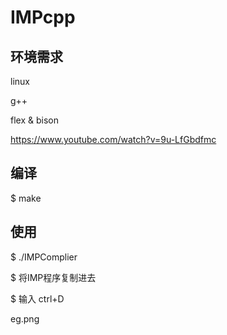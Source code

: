 # IMPcpp

## 环境需求
linux

g++

flex & bison 

https://www.youtube.com/watch?v=9u-LfGbdfmc

## 编译
$ make

## 使用
$ ./IMPComplier

$ 将IMP程序复制进去

$ 输入 ctrl+D

eg.png


